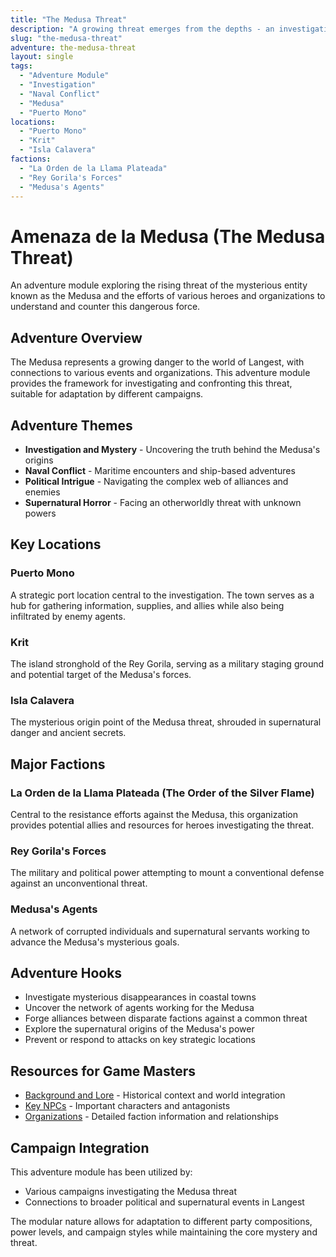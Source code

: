 ```yaml
---
title: "The Medusa Threat"
description: "A growing threat emerges from the depths - an investigation and conflict adventure module centered on the mysterious Medusa."
slug: "the-medusa-threat"
adventure: the-medusa-threat
layout: single
tags:
  - "Adventure Module"
  - "Investigation"
  - "Naval Conflict"
  - "Medusa"
  - "Puerto Mono"
locations:
  - "Puerto Mono"
  - "Krit"
  - "Isla Calavera"
factions:
  - "La Orden de la Llama Plateada"
  - "Rey Gorila's Forces"
  - "Medusa's Agents"
---
```


# Amenaza de la Medusa (The Medusa Threat)

An adventure module exploring the rising threat of the mysterious entity known as the Medusa and the efforts of various heroes and organizations to understand and counter this dangerous force.

## Adventure Overview

The Medusa represents a growing danger to the world of Langest, with connections to various events and organizations. This adventure module provides the framework for investigating and confronting this threat, suitable for adaptation by different campaigns.

## Adventure Themes
- **Investigation and Mystery** - Uncovering the truth behind the Medusa's origins
- **Naval Conflict** - Maritime encounters and ship-based adventures
- **Political Intrigue** - Navigating the complex web of alliances and enemies
- **Supernatural Horror** - Facing an otherworldly threat with unknown powers

## Key Locations

### **Puerto Mono**
A strategic port location central to the investigation. The town serves as a hub for gathering information, supplies, and allies while also being infiltrated by enemy agents.

### **Krit**
The island stronghold of the Rey Gorila, serving as a military staging ground and potential target of the Medusa's forces.

### **Isla Calavera**
The mysterious origin point of the Medusa threat, shrouded in supernatural danger and ancient secrets.

## Major Factions

### **La Orden de la Llama Plateada (The Order of the Silver Flame)**
Central to the resistance efforts against the Medusa, this organization provides potential allies and resources for heroes investigating the threat.

### **Rey Gorila's Forces**
The military and political power attempting to mount a conventional defense against an unconventional threat.

### **Medusa's Agents**
A network of corrupted individuals and supernatural servants working to advance the Medusa's mysterious goals.

## Adventure Hooks

- Investigate mysterious disappearances in coastal towns
- Uncover the network of agents working for the Medusa
- Forge alliances between disparate factions against a common threat
- Explore the supernatural origins of the Medusa's power
- Prevent or respond to attacks on key strategic locations

## Resources for Game Masters

- [Background and Lore](/adventures/amenaza-de-la-medusa/background/) - Historical context and world integration
- [Key NPCs](/adventures/amenaza-de-la-medusa/npcs/) - Important characters and antagonists
- [Organizations](/adventures/amenaza-de-la-medusa/factions/) - Detailed faction information and relationships

## Campaign Integration

This adventure module has been utilized by:
- Various campaigns investigating the Medusa threat
- Connections to broader political and supernatural events in Langest

The modular nature allows for adaptation to different party compositions, power levels, and campaign styles while maintaining the core mystery and threat.